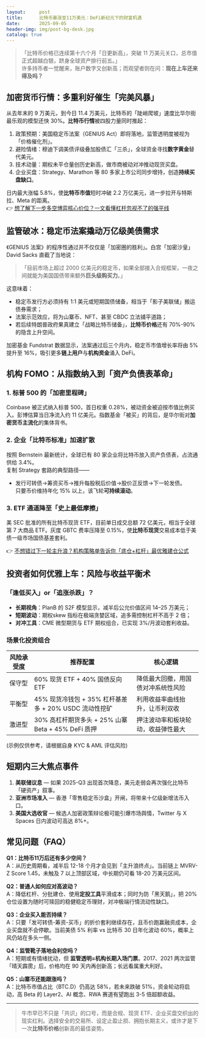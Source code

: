 ```yaml
---
layout:     post
title:      比特币暴涨至11万美元：DeFi新纪元下的财富机遇
date:       2025-09-05
header-img: img/post-bg-desk.jpg
catalog: true
---
```


> 「比特币价格已连续第十六个月「日更新高」，突破 11 万美元关口，总市值正式超越白银，跻身全球资产排行前五。」  
> 许多持币者一觉醒来，账户数字又创新高；而观望者则在问：**现在上车还来得及吗？**

## 加密货币行情：多重利好催生「完美风暴」

从去年末的 9 万美元，到今日 11.4 万美元，比特币的「陡峭爬坡」速度比华尔街最乐观的模型还快 30%。**比特币行情**被四股力量同时推起：

1. 政策预期：美国稳定币法案（GENIUS Act）即将落地，监管透明度被视为「价格催化剂」。  
2. 避险情绪：穆迪下调美债评级叠加股债汇「三杀」，全球资金寻找**数字黄金**替代美元。  
3. 技术动量：期权未平仓量创历史新高，做市商被动对冲推动现货买盘。  
4. 企业买盘：Strategy、Marathon 等 80 多家上市公司同步增持，创造**持续买盘缺口**。  

日内最大涨幅 5.8%，使**比特币市值**短时冲破 2.2 万亿美元，进一步拉开与特斯拉、Meta 的距离。  
👉 [想了解下一步多空博弈核心价位？一文看懂杠杆忽视不了的强平线](https://okxdog.com/)

## 监管破冰：稳定币法案撬动万亿级美债需求

《GENIUS 法案》的程序性通过并不仅仅是「加密圈的胜利」。白宫「加密沙皇」David Sacks 直截了当地说：  
> 「目前市场上超过 2000 亿美元的稳定币，如果全部接入合规框架，一夜之间就能为美国国债带来额外**巨头级购买力**。」

这意味着：  
- 稳定币发行方必须持有 1:1 美元或短期国债储备，相当于「影子美联储」搬运债券需求；  
- 法案示范效应，将为山寨币、NFT、甚至 CBDC 立法铺平道路；  
- 若后续特朗普政府果真建立「战略比特币储备」，**比特币价格**还有 70%-90% 的隐含上升空间。

加密基金 Fundstrat 数据显示，法案通过后三个月内，稳定币市值增长率将由 5% 提升至 16%，吸引更多**链上用户**与**机构资金**涌入 DeFi。

## 机构 FOMO：从指数纳入到「资产负债表革命」

### 1. 标普 500 的「加密里程碑」  
Coinbase 被正式纳入标普 500，首日权重 0.28%，被动资金被迫按市值比例买入。彭博估算当日净流入约 11 亿美元。指数基金「被买」的背后，是华尔街对**加密货币主流化**的集体背书。

### 2. 企业「比特币标准」加速扩散  
按照 Bernstein 最新统计，全球已有 80 家企业将比特币放入资产负债表，占流通供给 3.4%。  
复制 Strategy 套路的典型路径——  
- 发行可转债→筹资买币→推升每股税后价值→股价正反馈→下一轮发债。  
只要币价维持年化 15% 以上，该飞轮**可持续滚动**。

### 3. ETF 通道降至「史上最低摩擦」  
美 SEC 批准的所有比特币现货 ETF，目前单日成交总额 72 亿美元，相当于全球第 7 大商品 ETF。灰度 GBTC 费率压降至 0.15%，使**比特币现货**交易成本低于美债一级市场国债基差套利。  

👉 [不想错过下一轮主升浪？机构策略单告诉你「底仓+杠杆」最优雅建仓公式](https://okxdog.com/)

## 投资者如何优雅上车：风险与收益平衡术

### 「逢低买入」or「追涨杀跌」？
- **长期视角**：PlanB 的 S2F 模型显示，减半后公允价值区间 14–25 万美元；  
- **短期波动**：期权skew 指标在极端贪婪区域，追多需控制杠杆不高于 2 倍；  
- **对冲工具**：CME 微型期货与 ETF 期权组合，已实现 3%/月波动套利收益。

### 场景化投资组合
| 风险承受度 | 推荐配置 | 核心逻辑 |
| --- | --- | --- |
| 保守型 | 60% 现货 ETF + 40% 国债反向 ETF | 降低最大回撤，用国债对冲系统性风险 |
| 平衡型 | 45% 现货冷钱包 + 35% 杠杆基差多 + 20% USDC 流动性挖矿 | 利用收益率曲线抬升，让币利双收 |
| 激进型 | 30% 高杠杆期货多头 + 25% 山寨 Beta + 45% DeFi 质押 | 押注波动率和板块轮动，收益弹性最大 |

(示例仅供参考，请根据自身 KYC & AML 评估风险)

## 短期内三大焦点事件
1. **美联储议息** — 如果 2025-Q3 出现首次降息，美元走弱会再次强化比特币「硬资产」叙事。  
2. **亚洲市场准入** — 香港「零售稳定币沙盒」开闸，将带来十亿级新增法币入口。  
3. **美国大选收官** — 候选人加密政策辩论极可能引爆市场舆情，Twitter 与 X Spaces 日内波动可高达 8%+。

## 常见问题（FAQ）

**Q1：比特币11万后还有多少空间？**  
A：从历史周期看，减半后 12-18 个月才会见到「主升浪终点」。当前链上 MVRV-Z Score 1.45，未触及 7 以上顶部区域，中长期仍可看 18-20 万美元区间。

**Q2：普通人如何应对高波动？**  
A：降低杠杆、分批建仓、使用**定投工具**平滑成本；同时为防「黑天鹅」，把 20% 仓位设置为随时可赎回的稳健稳定币理财，对冲极端行情流动性缺口。

**Q3：企业买入能否持续？**  
A：只要「发可转债-筹资-买币」的折价套利继续存在，且币价跑赢融资成本，企业买盘就不会停歇。当前美债 5% 利率 vs 比特币 30 日年化波动 60%，概率上风仍站在多头一侧。

**Q4：监管靴子落地会利空吗？**  
A：短期或有情绪扰动，但 **监管透明=机构长期入场门票**。2017、2021 两次监管「晴天霹雳」后，价格均在 90 天内再创新高；长远看属重大利好。

**Q5：山寨币还能跟涨吗？**  
A：比特币市值占比（BTC.D）仍高达 58%，若未来跌破 51%，资金轮动将启动，高 Beta 的 Layer2、AI 概念、RWA 赛道有望跑出 3-5 倍超额收益。

---

> 牛市早已不只是「共识」的口号，而是合规、现货 ETF、企业买盘交织出的现实红利。选择安全的交易所、设定止盈止损、拥抱长期主义，或许才是下一次**比特币价格**创新高的最佳姿势。